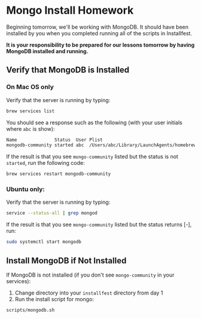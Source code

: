# Mongo Install Homework

Beginning tomorrow, we'll be working with MongoDB.  It should have been installed by you when you completed running all of the scripts in Installfest.

**It is your responsibility to be prepared for our lessons tomorrow by having MongoDB installed and running.**

## Verify that MongoDB is Installed

### On Mac OS only

Verify that the server is running by typing:

```bash
brew services list
```

You should see a response such as the following (with your user initials where `abc` is show):

```bash
Name              Status  User Plist
mongodb-community started abc  /Users/abc/Library/LaunchAgents/homebrew.mxcl.mongodb-community.plist
```

If the result is that you see `mongo-community` listed but the status is not `started`, run the following code:

```bash
brew services restart mongodb-community
```

### Ubuntu only:

Verify that the server is running by typing:

```bash
service --status-all | grep mongod
```

If the result is that you see `mongo-community` listed but the status returns [-], run:

```bash
sudo systemctl start mongodb
```

## Install MongoDB if Not Installed

If MongoDB is not installed (if you don't see `mongo-community` in your services):

1. Change directory into your `installfest` directory from day 1 
1. Run the install script for mongo:

```bash
scripts/mongodb.sh
```
